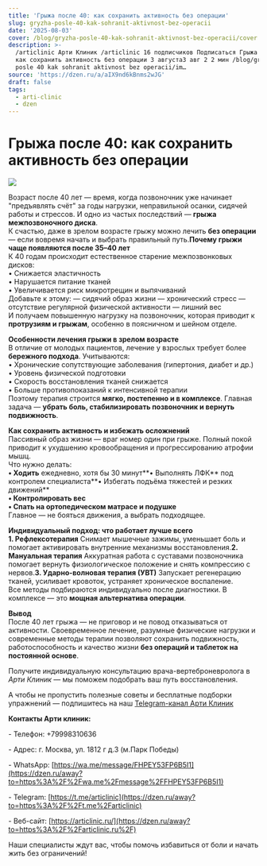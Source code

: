 ```yaml
---
title: 'Грыжа после 40: как сохранить активность без операции'
slug: gryzha-posle-40-kak-sohranit-aktivnost-bez-operacii
date: '2025-08-03'
cover: /blog/gryzha-posle-40-kak-sohranit-aktivnost-bez-operacii/cover.jpg
description: >-
  /articlinic Арти Клиник /articlinic 16 подписчиков Подписаться Грыжа после 40:
  как сохранить активность без операции 3 августа3 авг 2 2 мин /blog/gryzha
  posle 40 kak sohranit aktivnost bez operacii/im…
source: 'https://dzen.ru/a/aIX9nd6kBnms2wJG'
draft: false
tags:
  - arti-clinic
  - dzen
---
```


# Грыжа после 40: как сохранить активность без операции

![](/blog/gryzha-posle-40-kak-sohranit-aktivnost-bez-operacii/img-0.jpg)

Возраст после 40 лет — время, когда позвоночник уже начинает "предъявлять счёт" за годы нагрузки, неправильной осанки, сидячей работы и стрессов. И одно из частых последствий — **грыжа межпозвоночного диска**.  
К счастью, даже в зрелом возрасте грыжу можно лечить **без операции** — если вовремя начать и выбрать правильный путь.**Почему грыжи чаще появляются после 35–40 лет**  
К 40 годам происходит естественное старение межпозвонковых дисков:  
• Снижается эластичность  
• Нарушается питание тканей  
• Увеличивается риск микротрещин и выпячиваний  
Добавьте к этому: — сидячий образ жизни — хронический стресс — отсутствие регулярной физической активности — лишний вес  
И получаем повышенную нагрузку на позвоночник, которая приводит к **протрузиям и грыжам**, особенно в поясничном и шейном отделе.  
  
**Особенности лечения грыжи в зрелом возрасте**  
В отличие от молодых пациентов, лечение у взрослых требует более **бережного подхода**. Учитываются:  
• Хронические сопутствующие заболевания (гипертония, диабет и др.)  
• Уровень физической подготовки  
• Скорость восстановления тканей снижается  
• Больше противопоказаний к интенсивной терапии  
Поэтому терапия строится **мягко, постепенно и в комплексе**. Главная задача — **убрать боль, стабилизировать позвоночник и вернуть подвижность**.  
  
**Как сохранить активность и избежать осложнений**  
Пассивный образ жизни — враг номер один при грыже. Полный покой приводит к ухудшению кровообращения и прогрессированию атрофии мышц.  
Что нужно делать:  
**• Ходить** ежедневно, хотя бы 30 минут**• Выполнять ЛФК** под контролем специалиста**• Избегать подъёма тяжестей и резких движений**  
**• Контролировать вес**  
**• Спать на ортопедическом матрасе и подушке**  
Главное — не бояться движения, а выбрать подходящее.  
  
**Индивидуальный подход: что работает лучше всего**  
**1\. Рефлексотерапия** Снимает мышечные зажимы, уменьшает боль и помогает активировать внутренние механизмы восстановления.**2\. Мануальная терапия** Аккуратная работа с суставами позвоночника помогает вернуть физиологическое положение и снять компрессию с нервов.**3\. Ударно-волновая терапия (УВТ)** Запускает регенерацию тканей, усиливает кровоток, устраняет хроническое воспаление.  
Все методы подбираются индивидуально после диагностики. В комплексе — это **мощная альтернатива операции**.  
  
**Вывод**  
После 40 лет грыжа — не приговор и не повод отказываться от активности. Своевременное лечение, разумные физические нагрузки и современные методы терапии позволяют сохранить подвижность, работоспособность и качество жизни **без операций и таблеток на постоянной основе**.

Получите индивидуальную консультацию врача-вертеброневролога в _Арти Клиник_ — мы поможем подобрать ваш путь восстановления.

А чтобы не пропустить полезные советы и бесплатные подборки упражнений — подпишитесь на наш [Telegram-канал Арти Клиник](/away?to=https%3A%2F%2Ft.me%2Farticlinic)

**Контакты Арти клиник:**

\- Телефон: +79998310636

\- Адрес: г. Москва, ул. 1812 г д.3 (м.Парк Победы)

\- WhatsApp: [https://wa.me/message/FHPEY53FP6B5I1](https://dzen.ru/away?to=https%3A%2F%2Fwa.me%2Fmessage%2FFHPEY53FP6B5I1)

\- Telegram: [https://t.me/articlinic](https://dzen.ru/away?to=https%3A%2F%2Ft.me%2Farticlinic)

\- Веб-сайт: [https://articlinic.ru/](https://dzen.ru/away?to=https%3A%2F%2Farticlinic.ru%2F)

Наши специалисты ждут вас, чтобы помочь избавиться от боли и начать жить без ограничений!